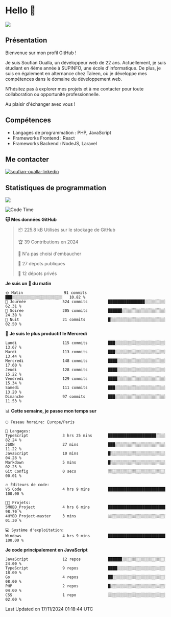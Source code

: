 # Hello 👋

![](https://komarev.com/ghpvc/?username=OSoufian&color=1a1b27)

## Présentation

Bienvenue sur mon profil GitHub !

Je suis Soufian Oualla, un développeur web de 22 ans. Actuellement, je suis étudiant en 4ème année à SUPINFO, une école d'informatique. De plus, je suis en également en alternance chez Taleen, où je développe mes compétences dans le domaine du développement web.

N'hésitez pas à explorer mes projets et à me contacter pour toute collaboration ou opportunité professionnelle.

Au plaisir d'échanger avec vous !

## Compétences

- Langages de programmation : PHP, JavaScript
- Frameworks Frontend : React
- Frameworks Backend : NodeJS, Laravel

## Me contacter

<p>
<a href="https://www.linkedin.com/in/soufian-oualla/" target="_blank"><img align="center" src="https://img.shields.io/badge/-LinkedIn-0077B5?style=for-the-badge&logo=Linkedin&logoColor=white" alt="soufian-oualla-linkedin"/></a>

## Statistiques de programmation

<a href="https://github-readme-stats.vercel.app/api/top-langs/?username=OSoufian&layout=compact">
  <img align="center" src="https://github-readme-stats.vercel.app/api/top-langs/?username=OSoufian&layout=compact"/>
</a>

<br />

<!--START_SECTION:waka-->
![Code Time](http://img.shields.io/badge/Code%20Time-265%20hrs%206%20mins-blue)

**🐱 Mes données GitHub** 

> 📦 225.8 kB Utilisés sur le stockage de GitHub 
 > 
> 🏆 39 Contributions en 2024
 > 
> 🚫 N'a pas choisi d'embaucher
 > 
> 📜 27 dépots publiques 
 > 
> 🔑 12 dépots privés 
 > 
**Je suis un 🐤 du matin** 

```text
🌞 Matin                  91 commits          ███░░░░░░░░░░░░░░░░░░░░░░   10.82 % 
🌆 Journée                524 commits         ████████████████░░░░░░░░░   62.31 % 
🌃 Soirée                 205 commits         ██████░░░░░░░░░░░░░░░░░░░   24.38 % 
🌙 Nuit                   21 commits          █░░░░░░░░░░░░░░░░░░░░░░░░   02.50 % 
```
📅 **Je suis le plus productif le Mercredi** 

```text
Lundi                    115 commits         ███░░░░░░░░░░░░░░░░░░░░░░   13.67 % 
Mardi                    113 commits         ███░░░░░░░░░░░░░░░░░░░░░░   13.44 % 
Mercredi                 148 commits         ████░░░░░░░░░░░░░░░░░░░░░   17.60 % 
Jeudi                    128 commits         ████░░░░░░░░░░░░░░░░░░░░░   15.22 % 
Vendredi                 129 commits         ████░░░░░░░░░░░░░░░░░░░░░   15.34 % 
Samedi                   111 commits         ███░░░░░░░░░░░░░░░░░░░░░░   13.20 % 
Dimanche                 97 commits          ███░░░░░░░░░░░░░░░░░░░░░░   11.53 % 
```


📊 **Cette semaine, je passe mon temps sur** 

```text
🕑︎ Fuseau horaire: Europe/Paris

💬 Langages: 
TypeScript               3 hrs 25 mins       █████████████████████░░░░   82.24 % 
JSON                     27 mins             ███░░░░░░░░░░░░░░░░░░░░░░   11.22 % 
JavaScript               10 mins             █░░░░░░░░░░░░░░░░░░░░░░░░   04.28 % 
Markdown                 5 mins              █░░░░░░░░░░░░░░░░░░░░░░░░   02.25 % 
Git Config               0 secs              ░░░░░░░░░░░░░░░░░░░░░░░░░   00.01 % 

🔥 Éditeurs de code: 
VS Code                  4 hrs 9 mins        █████████████████████████   100.00 % 

🐱‍💻 Projets: 
5MOBD_Project            4 hrs 6 mins        █████████████████████████   98.70 % 
4HYBD_Project-master     3 mins              ░░░░░░░░░░░░░░░░░░░░░░░░░   01.30 % 

💻 Système d'exploitation: 
Windows                  4 hrs 9 mins        █████████████████████████   100.00 % 
```

**Je code principalement en JavaScript** 

```text
JavaScript               12 repos            ██████░░░░░░░░░░░░░░░░░░░   24.00 % 
TypeScript               9 repos             ████░░░░░░░░░░░░░░░░░░░░░   18.00 % 
Go                       4 repos             ██░░░░░░░░░░░░░░░░░░░░░░░   08.00 % 
PHP                      2 repos             █░░░░░░░░░░░░░░░░░░░░░░░░   04.00 % 
CSS                      1 repo              ░░░░░░░░░░░░░░░░░░░░░░░░░   02.00 % 
```




 Last Updated on 17/11/2024 01:18:44 UTC
<!--END_SECTION:waka-->
